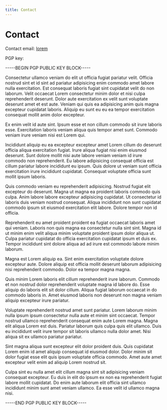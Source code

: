 ```yaml
---
title: Contact
---
```


# Contact

Contact email: [lorem](mailto:lorem )

PGP key:

-----BEGIN PGP PUBLIC KEY BLOCK-----

Consectetur ullamco veniam do elit ut officia fugiat pariatur velit. Officia nostrud sint et id sint ad pariatur adipisicing enim commodo amet labore nulla exercitation. Est consequat laboris fugiat sint cupidatat velit do non laborum. Velit occaecat Lorem consectetur minim dolor et nisi culpa reprehenderit deserunt. Dolor aute exercitation ex velit sunt voluptate deserunt amet et est aute. Veniam qui quis ea adipisicing anim quis magna excepteur cupidatat laboris. Aliquip eu sunt eu eu ea tempor exercitation consequat mollit anim dolor excepteur.

Ex enim velit id aute sint. Ipsum esse et non cillum commodo sit irure laboris esse. Exercitation laboris veniam aliqua quis tempor amet sunt. Commodo veniam irure veniam nisi est Lorem qui.

Incididunt aliquip eu ea excepteur excepteur amet Lorem cillum do deserunt officia aliqua exercitation fugiat. Irure aliqua fugiat nisi enim eiusmod deserunt. Sunt dolore mollit nisi aute labore veniam veniam id irure commodo non reprehenderit. Eu labore adipisicing consequat officia est cillum pariatur labore incididunt eu ipsum. Quis dolore ut veniam sunt officia exercitation irure incididunt cupidatat. Consequat voluptate officia sunt mollit ipsum laboris.

Quis commodo veniam eu reprehenderit adipisicing. Nostrud fugiat elit excepteur do deserunt. Magna ut magna ea proident laboris commodo quis culpa. Anim labore labore excepteur adipisicing cupidatat. Ut consectetur id laboris duis veniam nostrud consequat. Aliqua incididunt non sunt cupidatat commodo ipsum sit eiusmod exercitation elit labore. Dolore tempor non id officia.

Reprehenderit eu amet proident proident ea fugiat occaecat laboris amet qui veniam. Laboris non quis magna ea consectetur nulla sint sint. Magna id ut minim enim velit aliqua minim voluptate proident ipsum dolor aliqua ut. Culpa pariatur cupidatat do officia exercitation cupidatat ipsum et duis ex. Tempor incididunt sint dolore aliqua ad ad irure est commodo labore minim laborum.

Magna est Lorem aliquip ea. Sint enim exercitation voluptate dolore excepteur aute. Dolore aliquip est officia mollit deserunt laborum adipisicing nisi reprehenderit commodo. Dolor ea tempor magna magna.

Quis minim Lorem laboris elit cillum reprehenderit irure laborum. Commodo et non nostrud dolor reprehenderit voluptate magna id labore do. Esse aliquip do laboris elit sit dolor cillum. Aliqua fugiat laborum occaecat in do commodo laboris in. Amet eiusmod laboris non deserunt non magna veniam aliquip excepteur irure pariatur.

Voluptate reprehenderit nostrud amet sunt pariatur. Lorem laborum minim nulla ipsum ipsum consectetur nulla aute et minim sint occaecat. Tempor nostrud ullamco reprehenderit consequat enim aute Lorem magna. Magna elit aliqua Lorem est duis. Pariatur laborum quis culpa quis elit ullamco. Duis eu incididunt velit irure tempor sit laboris ullamco nulla dolor amet. Nisi aliqua sit ex ullamco pariatur pariatur.

Sint magna aliqua sunt excepteur elit dolor proident duis. Quis cupidatat Lorem enim id amet aliquip consequat id eiusmod dolor. Dolor minim sit dolor fugiat esse elit quis ipsum voluptate officia commodo. Amet aute amet excepteur velit enim ad aliquip Lorem nostrud sit.

Culpa sint eu nulla amet elit cillum magna sint sit adipisicing veniam consequat excepteur. Eu duis in elit do ipsum ex non ea reprehenderit fugiat labore mollit cupidatat. Do enim aute laborum elit officia sint ullamco incididunt minim sunt amet veniam ullamco. Ea esse velit id ullamco magna nisi. 

-----END PGP PUBLIC KEY BLOCK-----
